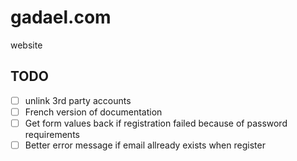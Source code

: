 # gadael.com
website

## TODO

* [ ] unlink 3rd party accounts
* [ ] French version of documentation
* [ ] Get form values back if registration failed because of password requirements
* [ ] Better error message if email allready exists when register
